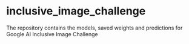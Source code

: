 # inclusive_image_challenge
The repository contains the models, saved weights and predictions for Google AI Inclusive Image Challenge
